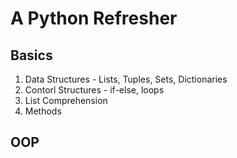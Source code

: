 # A Python Refresher


## Basics

1. Data Structures - Lists, Tuples, Sets, Dictionaries
2. Contorl Structures - if-else, loops
3. List Comprehension
4. Methods

## OOP